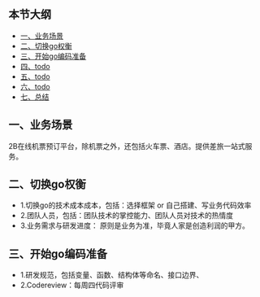 ## 本节大纲
* [一、业务场景](#1)
* [二、切换go权衡](#2)
* [三、开始go编码准备](#3)
* [四、todo](#4)
* [五、todo](#5)
* [六、todo](#6)
* [七、总结](#7)


## <span id="1">一、业务场景</span>
2B在线机票预订平台，除机票之外，还包括火车票、酒店。提供差旅一站式服务。
## <span id="2">二、切换go权衡</span>
* 1.切换go的技术成本成本，包括：选择框架 or 自己搭建、写业务代码效率
* 2.团队人员，包括：团队技术的掌控能力、团队人员对技术的热情度
* 3.业务需求与研发进度： 原则是业务为准，毕竟人家是创造利润的甲方。

## <span id="3">三、开始go编码准备</span>
* 1.研发规范，包括变量、函数、结构体等命名、接口边界、
* 2.Codereview：每周四代码评审
